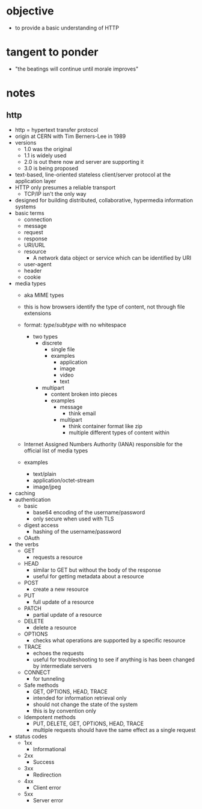 # objective
* to provide a basic understanding of HTTP

# tangent to ponder
* "the beatings will continue until morale improves"

# notes
## http
* http = hypertext transfer protocol
* origin at CERN with Tim Berners-Lee in 1989
* versions
    * 1.0 was the original
    * 1.1 is widely used
    * 2.0 is out there now and server are supporting it
    * 3.0 is being proposed
* text-based, line-oriented stateless client/server protocol at the application layer
* HTTP only presumes a reliable transport
    * TCP/IP isn't the only way
* designed for building distributed, collaborative, hypermedia information systems
* basic terms
    * connection
    * message
    * request
    * response
    * URI/URL
    * resource
        * A network data object or service which can be identified by URI 
    * user-agent
	* header
	* cookie
* media types
    * aka MIME types
    * this is how browsers identify the type of content, not through file extensions
    * format: *type*/*subtype*  with no whitespace
        * two types
            * discrete
                * single file
                * examples
                    * application
                    * image
                    * video
                    * text
            * multipart
                * content broken into pieces
                * examples
                    * message
                        * think email
                    * multipart
                        * think container format like zip
                        * multiple different types of content within
    
    * Internet Assigned Numbers Authority (IANA) responsible for the official list of media types
    * examples
        * text/plain
        * application/octet-stream
        * image/jpeg
* caching
* authentication
    * basic
        * base64 encoding of the username/password 
        * only secure when used with TLS
    * digest access
        * hashing of the username/password
    * OAuth
* the verbs
    * GET
        * requests a resource
    * HEAD
        * similar to GET but without the body of the response
        * useful for getting metadata about a resource
    * POST
        * create a new resource
    * PUT
        * full update of a resource
    * PATCH
        * partial update of a resource
    * DELETE
        * delete a resource
    * OPTIONS
        * checks what operations are supported by a specific resource
    * TRACE
        * echoes the requests
        * useful for troubleshooting to see if anything is has been changed by intermediate servers
    * CONNECT
        * for tunneling
    * Safe methods
        * GET, OPTIONS, HEAD, TRACE    
        * intended for information retrieval only
        * should not change the state of the system
        * this is by convention only
    * Idempotent methods
        * PUT, DELETE, GET, OPTIONS, HEAD, TRACE
        * multiple requests should have the same effect as a single request
* status codes
    * 1xx
        * Informational
    * 2xx
        * Success
    * 3xx
        * Redirection
    * 4xx
        * Client error
    * 5xx
        * Server error
